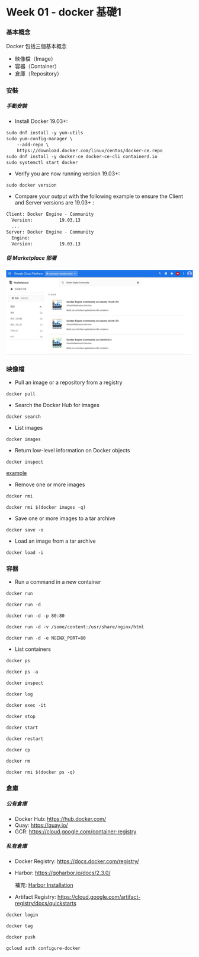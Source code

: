 # Week 01 - docker 基礎1


### 基本概念

Docker 包括三個基本概念
- 映像檔（Image）
- 容器（Container）
- 倉庫（Repository）

### 安裝

##### 手動安裝

- Install Docker 19.03+:
```
sudo dnf install -y yum-utils
sudo yum-config-manager \
    --add-repo \
    https://download.docker.com/linux/centos/docker-ce.repo
sudo dnf install -y docker-ce docker-ce-cli containerd.io
sudo systemctl start docker
```

- Verify you are now running version 19.03+:
```
sudo docker version
```

- Compare your output with the following example to ensure the Client and Server versions are 19.03+ :
```
Client: Docker Engine - Community
  Version:          19.03.13
  ...
Server: Docker Engine - Community
  Engine:
  Version:          19.03.13
```

##### 從 Marketplace 部署

![Marketplace](images/01.JPG)

### 映像檔

- Pull an image or a repository from a registry

```
docker pull 
```

- Search the Docker Hub for images

```
docker search
```

- List images

```
docker images
```

- Return low-level information on Docker objects

```
docker inspect
```
[example](image_metadata.json)

- Remove one or more images

```
docker rmi
```

```
docker rmi $(docker images -q)
```

- Save one or more images to a tar archive

```
docker save -o 
```

- Load an image from a tar archive

```
docker load -i
```

### 容器

- Run a command in a new container

```
docker run
```

```
docker run -d
```

```
docker run -d -p 80:80
```

```
docker run -d -v /some/content:/usr/share/nginx/html
```

```
docker run -d -e NGINX_PORT=80
```

- List containers

```
docker ps
```

```
docker ps -a
```

```
docker inspect
```

```
docker log
```

```
docker exec -it
```

```
docker stop
```

```
docker start
```

```
docker restart
```

```
docker cp
```

```
docker rm
```

```
docker rmi $(docker ps -q)
```

### 倉庫

##### 公有倉庫

- Docker Hub: https://hub.docker.com/
- Quay: https://quay.io/
- GCR: https://cloud.google.com/container-registry

##### 私有倉庫

- Docker Registry: https://docs.docker.com/registry/
- Harbor: https://goharbor.io/docs/2.3.0/
  
  補充: [Harbor Installation](harbor.md)
- Artifact Registry: https://cloud.google.com/artifact-registry/docs/quickstarts

```
docker login
```

```
docker tag
```

```
docker push
```

```
gcloud auth configure-docker
```